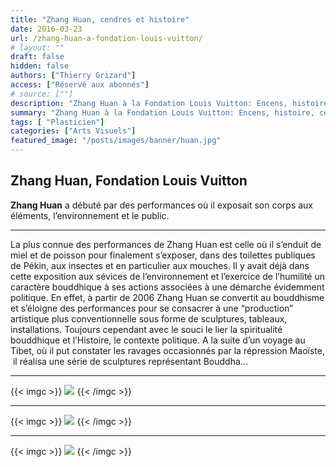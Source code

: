 ```yaml
---
title: "Zhang Huan, cendres et histoire"
date: 2016-03-23
url: /zhang-huan-a-fondation-louis-vuitton/
# layout: ""
draft: false
hidden: false
authors: ["Thierry Grizard"]
access: ["Réservé aux abonnés"]
# source: [""]
description: "Zhang Huan à la Fondation Louis Vuitton: Encens, histoire, cendres et bouddhisme"
summary: "Zhang Huan à la Fondation Louis Vuitton: Encens, histoire, cendres et bouddhisme"
tags: [ "Plasticien"]
categories: ["Arts Visuels"]
featured_image: "/posts/images/banner/huan.jpg"
---
```

## Zhang Huan, Fondation Louis Vuitton

**Zhang Huan** a débuté par des performances où il exposait son corps aux éléments, l’environnement et le public.

---

La plus connue des performances de Zhang Huan est celle où il s’enduit de miel et de poisson pour finalement s’exposer, dans des toilettes publiques de Pékin, aux insectes et en particulier aux mouches. Il y avait déjà dans cette exposition aux sévices de l’environnement et l’exercice de l’humilité un caractère bouddhique à ses actions associées à une démarche évidemment politique. En effet, à partir de 2006 Zhang Huan se convertit au bouddhisme et s’éloigne des performances pour se consacrer à une “production” artistique plus conventionnelle sous forme de sculptures, tableaux, installations. Toujours cependant avec le souci le lier la spiritualité bouddhique et l’Histoire, le contexte politique. A la suite d’un voyage au Tibet, où il put constater les ravages occasionnés par la répression Maoïste,  il réalisa une série de sculptures représentant Bouddha...

---

{{< imgc >}}
![](/posts/images/huan/zhang-huan-fondation-louis-vuitton-louis-vuitton-bentu-2016-group-show-china.030.jpg) 
{{< /imgc >}}

---
{{< imgc >}}
![](/posts/images/huan/zhang-huan-fondation-louis-vuitton-louis-vuitton-bentu-2016-group-show-china.034.jpg)
{{< /imgc >}}

---
{{< imgc >}}
![](/posts/images/huan/zhang-huan-fondation-louis-vuitton-louis-vuitton-bentu-2016-group-show-china.032.jpg)
{{< /imgc >}}